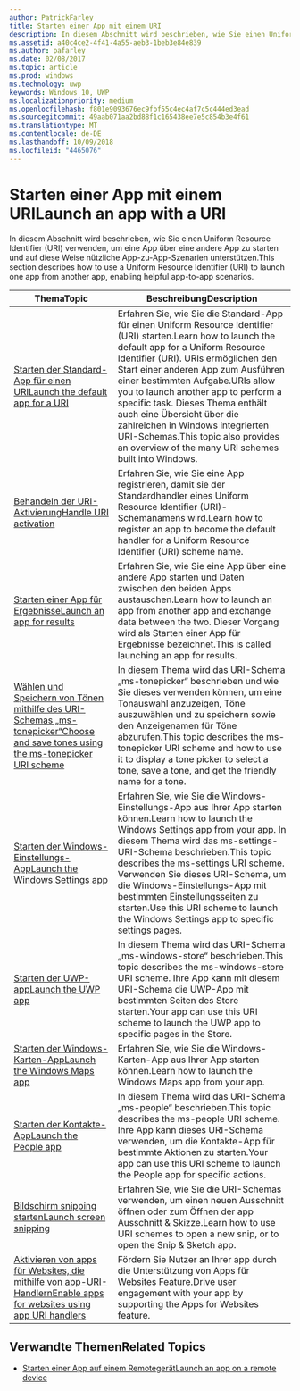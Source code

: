 ```yaml
---
author: PatrickFarley
title: Starten einer App mit einem URI
description: In diesem Abschnitt wird beschrieben, wie Sie einen Uniform Resource Identifier (URI) verwenden, um eine App über eine andere App zu starten.
ms.assetid: a40c4ce2-4f41-4a55-aeb3-1beb3e84e839
ms.author: pafarley
ms.date: 02/08/2017
ms.topic: article
ms.prod: windows
ms.technology: uwp
keywords: Windows 10, UWP
ms.localizationpriority: medium
ms.openlocfilehash: f801e9093676ec9fbf55c4ec4af7c5c444ed3ead
ms.sourcegitcommit: 49aab071aa2bd88f1c165438ee7e5c854b3e4f61
ms.translationtype: MT
ms.contentlocale: de-DE
ms.lasthandoff: 10/09/2018
ms.locfileid: "4465076"
---
```

# <a name="launch-an-app-with-a-uri"></a><span data-ttu-id="50e12-104">Starten einer App mit einem URI</span><span class="sxs-lookup"><span data-stu-id="50e12-104">Launch an app with a URI</span></span>

<span data-ttu-id="50e12-105">In diesem Abschnitt wird beschrieben, wie Sie einen Uniform Resource Identifier (URI) verwenden, um eine App über eine andere App zu starten und auf diese Weise nützliche App-zu-App-Szenarien unterstützen.</span><span class="sxs-lookup"><span data-stu-id="50e12-105">This section describes how to use a Uniform Resource Identifier (URI) to launch one app from another app, enabling helpful app-to-app scenarios.</span></span>

| <span data-ttu-id="50e12-106">Thema</span><span class="sxs-lookup"><span data-stu-id="50e12-106">Topic</span></span> | <span data-ttu-id="50e12-107">Beschreibung</span><span class="sxs-lookup"><span data-stu-id="50e12-107">Description</span></span> |
|-------|-------------|
| [<span data-ttu-id="50e12-108">Starten der Standard-App für einen URI</span><span class="sxs-lookup"><span data-stu-id="50e12-108">Launch the default app for a URI</span></span>](launch-default-app.md) | <span data-ttu-id="50e12-109">Erfahren Sie, wie Sie die Standard-App für einen Uniform Resource Identifier (URI) starten.</span><span class="sxs-lookup"><span data-stu-id="50e12-109">Learn how to launch the default app for a Uniform Resource Identifier (URI).</span></span> <span data-ttu-id="50e12-110">URIs ermöglichen den Start einer anderen App zum Ausführen einer bestimmten Aufgabe.</span><span class="sxs-lookup"><span data-stu-id="50e12-110">URIs allow you to launch another app to perform a specific task.</span></span> <span data-ttu-id="50e12-111">Dieses Thema enthält auch eine Übersicht über die zahlreichen in Windows integrierten URI-Schemas.</span><span class="sxs-lookup"><span data-stu-id="50e12-111">This topic also provides an overview of the many URI schemes built into Windows.</span></span> |
| [<span data-ttu-id="50e12-112">Behandeln der URI-Aktivierung</span><span class="sxs-lookup"><span data-stu-id="50e12-112">Handle URI activation</span></span>](handle-uri-activation.md) | <span data-ttu-id="50e12-113">Erfahren Sie, wie Sie eine App registrieren, damit sie der Standardhandler eines Uniform Resource Identifier (URI)-Schemanamens wird.</span><span class="sxs-lookup"><span data-stu-id="50e12-113">Learn how to register an app to become the default handler for a Uniform Resource Identifier (URI) scheme name.</span></span> |
| [<span data-ttu-id="50e12-114">Starten einer App für Ergebnisse</span><span class="sxs-lookup"><span data-stu-id="50e12-114">Launch an app for results</span></span>](how-to-launch-an-app-for-results.md) | <span data-ttu-id="50e12-115">Erfahren Sie, wie Sie eine App über eine andere App starten und Daten zwischen den beiden Apps austauschen.</span><span class="sxs-lookup"><span data-stu-id="50e12-115">Learn how to launch an app from another app and exchange data between the two.</span></span> <span data-ttu-id="50e12-116">Dieser Vorgang wird als Starten einer App für Ergebnisse bezeichnet.</span><span class="sxs-lookup"><span data-stu-id="50e12-116">This is called launching an app for results.</span></span> |
| [<span data-ttu-id="50e12-117">Wählen und Speichern von Tönen mithilfe des URI-Schemas „ms-tonepicker“</span><span class="sxs-lookup"><span data-stu-id="50e12-117">Choose and save tones using the ms-tonepicker URI scheme</span></span>](launch-ringtone-picker.md) | <span data-ttu-id="50e12-118">In diesem Thema wird das URI-Schema „ms-tonepicker“ beschrieben und wie Sie dieses verwenden können, um eine Tonauswahl anzuzeigen, Töne auszuwählen und zu speichern sowie den Anzeigenamen für Töne abzurufen.</span><span class="sxs-lookup"><span data-stu-id="50e12-118">This topic describes the ms-tonepicker URI scheme and how to use it to display a tone picker to select a tone, save a tone, and get the friendly name for a tone.</span></span> |
| [<span data-ttu-id="50e12-119">Starten der Windows-Einstellungs-App</span><span class="sxs-lookup"><span data-stu-id="50e12-119">Launch the Windows Settings app</span></span>](launch-settings-app.md) | <span data-ttu-id="50e12-120">Erfahren Sie, wie Sie die Windows-Einstellungs-App aus Ihrer App starten können.</span><span class="sxs-lookup"><span data-stu-id="50e12-120">Learn how to launch the Windows Settings app from your app.</span></span> <span data-ttu-id="50e12-121">In diesem Thema wird das ms-settings-URI-Schema beschrieben.</span><span class="sxs-lookup"><span data-stu-id="50e12-121">This topic describes the ms-settings URI scheme.</span></span> <span data-ttu-id="50e12-122">Verwenden Sie dieses URI-Schema, um die Windows-Einstellungs-App mit bestimmten Einstellungsseiten zu starten.</span><span class="sxs-lookup"><span data-stu-id="50e12-122">Use this URI scheme to launch the Windows Settings app to specific settings pages.</span></span> |
| [<span data-ttu-id="50e12-123">Starten der UWP-app</span><span class="sxs-lookup"><span data-stu-id="50e12-123">Launch the UWP app</span></span>](launch-store-app.md) | <span data-ttu-id="50e12-124">In diesem Thema wird das URI-Schema „ms-windows-store“ beschrieben.</span><span class="sxs-lookup"><span data-stu-id="50e12-124">This topic describes the ms-windows-store URI scheme.</span></span> <span data-ttu-id="50e12-125">Ihre App kann mit diesem URI-Schema die UWP-App mit bestimmten Seiten des Store starten.</span><span class="sxs-lookup"><span data-stu-id="50e12-125">Your app can use this URI scheme to launch the UWP app to specific pages in the Store.</span></span> |
| [<span data-ttu-id="50e12-126">Starten der Windows-Karten-App</span><span class="sxs-lookup"><span data-stu-id="50e12-126">Launch the Windows Maps app</span></span>](launch-maps-app.md) | <span data-ttu-id="50e12-127">Erfahren Sie, wie Sie die Windows-Karten-App aus Ihrer App starten können.</span><span class="sxs-lookup"><span data-stu-id="50e12-127">Learn how to launch the Windows Maps app from your app.</span></span> |
| [<span data-ttu-id="50e12-128">Starten der Kontakte-App</span><span class="sxs-lookup"><span data-stu-id="50e12-128">Launch the People app</span></span>](launch-people-apps.md) | <span data-ttu-id="50e12-129">In diesem Thema wird das URI-Schema „ms-people“ beschrieben.</span><span class="sxs-lookup"><span data-stu-id="50e12-129">This topic describes the ms-people URI scheme.</span></span> <span data-ttu-id="50e12-130">Ihre App kann dieses URI-Schema verwenden, um die Kontakte-App für bestimmte Aktionen zu starten.</span><span class="sxs-lookup"><span data-stu-id="50e12-130">Your app can use this URI scheme to launch the People app for specific actions.</span></span> |
| [<span data-ttu-id="50e12-131">Bildschirm snipping starten</span><span class="sxs-lookup"><span data-stu-id="50e12-131">Launch screen snipping</span></span>](launch-screen-snipping.md) | <span data-ttu-id="50e12-132">Erfahren Sie, wie Sie die URI-Schemas verwenden, um einen neuen Ausschnitt öffnen oder zum Öffnen der app Ausschnitt & Skizze.</span><span class="sxs-lookup"><span data-stu-id="50e12-132">Learn how to use URI schemes to open a new snip, or to open the Snip & Sketch app.</span></span> |
| [<span data-ttu-id="50e12-133">Aktivieren von apps für Websites, die mithilfe von app-URI-Handlern</span><span class="sxs-lookup"><span data-stu-id="50e12-133">Enable apps for websites using app URI handlers</span></span>](web-to-app-linking.md) | <span data-ttu-id="50e12-134">Fördern Sie Nutzer an Ihrer app durch die Unterstützung von Apps für Websites Feature.</span><span class="sxs-lookup"><span data-stu-id="50e12-134">Drive user engagement with your app by supporting the Apps for Websites feature.</span></span> |

## <a name="related-topics"></a><span data-ttu-id="50e12-135">Verwandte Themen</span><span class="sxs-lookup"><span data-stu-id="50e12-135">Related Topics</span></span>
* [<span data-ttu-id="50e12-136">Starten einer App auf einem Remotegerät</span><span class="sxs-lookup"><span data-stu-id="50e12-136">Launch an app on a remote device</span></span>](launch-a-remote-app.md)